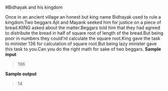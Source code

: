 #Bidhayak and his kingdom

Once in an ancient village an honest but king name Bidhayak used to rule a kingdom.Two beggars Ajit and Mayank seeked him for justice on a piece of bread.KIING asked about the matter.Beggars told him that they had agreed to distribute the bread in half of square root of length of the bread.But being poor in numbers they could'nt calculate the square root.King gave the task to minister 136 for calculation of square root.But being lazy minister gave this task to you.Can you do the right math for sake of two beggars. 
**Sample input**
>196

**Sample output**
>14